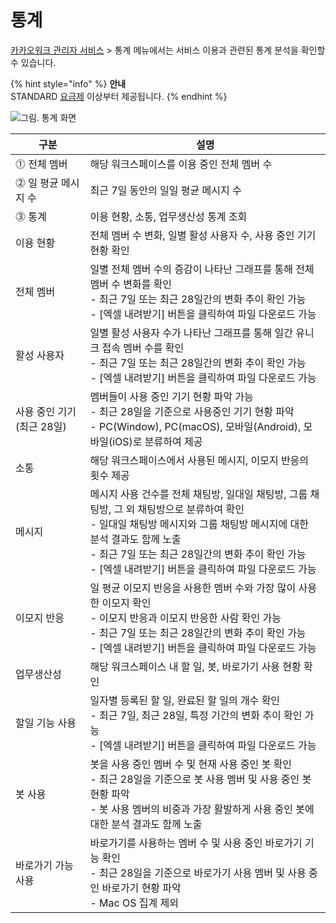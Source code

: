 # 통계

[카카오워크 관리자 서비스](https://admin.kakaowork.com/) > 통계 메뉴에서는 서비스 이용과 관련된 통계 분석을 확인할 수 있습니다.

{% hint style="info" %}
**안내**<br>STANDARD [요금제](https://www.kakaowork.com/pricing) 이상부터 제공됩니다.
{% endhint %}

![그림. 통계 화면](https://s3-us-west-2.amazonaws.com/secure.notion-static.com/7e5b0f54-cb86-4263-b64d-4a885b7586b8/Untitled.png)

| 구분 | 설명 |
| --- | --- |
| ⓵ 전체 멤버 | 해당 워크스페이스를 이용 중인 전체 멤버 수 |
| ⓶ 일 평균 메시지 수  | 최근 7일 동안의 일일 평균 메시지 수 |
| ⓷ 통계  | 이용 현황, 소통, 업무생산성 통계 조회 |
|      이용 현황  | 전체 멤버 수 변화, 일별 활성 사용자 수, 사용 중인 기기 현황 확인 |
|          전체 멤버 | 일별 전체 멤버 수의 증감이 나타난 그래프를 통해 전체 멤버 수 변화를 확인<br> - 최근 7일 또는 최근 28일간의 변화 추이 확인 가능 <br> - [엑셀 내려받기] 버튼을 클릭하여 파일 다운로드 가능 |
|          활성 사용자 | 일별 활성 사용자 수가 나타난 그래프를 통해 일간 유니크 접속 멤버 수를 확인<br> - 최근 7일 또는 최근 28일간의 변화 추이 확인 가능 <br> - [엑셀 내려받기] 버튼을 클릭하여 파일 다운로드 가능 |
|          사용 중인 기기(최근 28일) | 멤버들이 사용 중인 기기 현황 파악 가능 <br> - 최근 28일을 기준으로 사용중인 기기 현황 파악 <br> - PC(Window), PC(macOS), 모바일(Android), 모바일(iOS)로 분류하여 제공 |
|      소통  | 해당 워크스페이스에서 사용된 메시지, 이모지 반응의 횟수 제공 |
|         메시지 | 메시지 사용 건수를 전체 채팅방, 일대일 채팅방, 그룹 채팅방, 그 외 채팅방으로 분류하여 확인<br> - 일대일 채팅방 메시지와 그룹 채팅방 메시지에 대한 분석 결과도 함께 노출<br> - 최근 7일 또는 최근 28일간의 변화 추이 확인 가능 <br> - [엑셀 내려받기] 버튼을 클릭하여 파일 다운로드 가능 |
|         이모지 반응 | 일 평균 이모지 반응을 사용한 멤버 수와 가장 많이 사용한 이모지 확인<br> - 이모지 반응과 이모지 반응한 사람 확인 가능<br> - 최근 7일 또는 최근 28일간의 변화 추이 확인 가능 <br> - [엑셀 내려받기] 버튼을 클릭하여 파일 다운로드 가능 |
|      업무생산성  | 해당 워크스페이스 내 할 일, 봇, 바로가기 사용 현황 확인 |
|          할일 기능 사용 | 일자별 등록된 할 일, 완료된 할 일의 개수 확인<br> - 최근 7일, 최근 28일, 특정 기간의 변화 추이 확인 가능 <br> - [엑셀 내려받기] 버튼을 클릭하여 파일 다운로드 가능 |
|          봇 사용 | 봇을 사용 중인 멤버 수 및 현재 사용 중인 봇 확인<br> - 최근 28일을 기준으로 봇 사용 멤버 및 사용 중인 봇 현황 파악<br> - 봇 사용 멤버의 비중과 가장 활발하게 사용 중인 봇에 대한 분석 결과도 함께 노출 |
|          바로가기 가능 사용 | 바로가기를 사용하는 멤버 수 및 사용 중인 바로가기 기능 확인<br> - 최근 28일을 기준으로 바로가기 사용 멤버 및 사용 중인 바로가기 현황 파악<br> - Mac OS 집계 제외 |